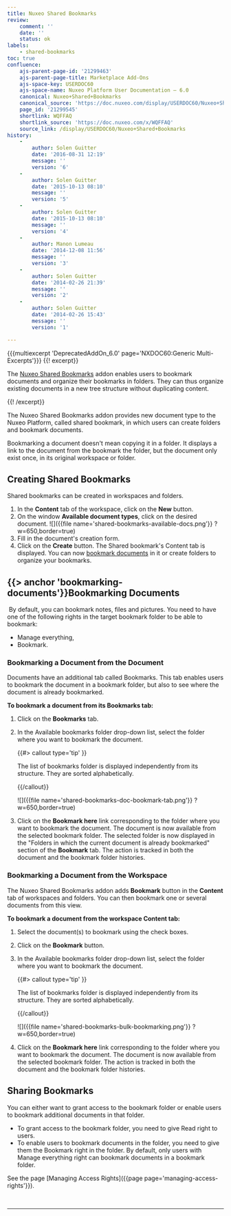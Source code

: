```yaml
---
title: Nuxeo Shared Bookmarks
review:
    comment: ''
    date: ''
    status: ok
labels:
    - shared-bookmarks
toc: true
confluence:
    ajs-parent-page-id: '21299463'
    ajs-parent-page-title: Marketplace Add-Ons
    ajs-space-key: USERDOC60
    ajs-space-name: Nuxeo Platform User Documentation — 6.0
    canonical: Nuxeo+Shared+Bookmarks
    canonical_source: 'https://doc.nuxeo.com/display/USERDOC60/Nuxeo+Shared+Bookmarks'
    page_id: '21299545'
    shortlink: WQFFAQ
    shortlink_source: 'https://doc.nuxeo.com/x/WQFFAQ'
    source_link: /display/USERDOC60/Nuxeo+Shared+Bookmarks
history:
    -
        author: Solen Guitter
        date: '2016-08-31 12:19'
        message: ''
        version: '6'
    -
        author: Solen Guitter
        date: '2015-10-13 08:10'
        message: ''
        version: '5'
    -
        author: Solen Guitter
        date: '2015-10-13 08:10'
        message: ''
        version: '4'
    -
        author: Manon Lumeau
        date: '2014-12-08 11:56'
        message: ''
        version: '3'
    -
        author: Solen Guitter
        date: '2014-02-26 21:39'
        message: ''
        version: '2'
    -
        author: Solen Guitter
        date: '2014-02-26 15:43'
        message: ''
        version: '1'

---
```

{{{multiexcerpt 'DeprecatedAddOn_6.0' page='NXDOC60:Generic Multi-Excerpts'}}}
{{! excerpt}}


The [Nuxeo Shared Bookmarks](https://connect.nuxeo.com/nuxeo/site/marketplace/package/nuxeo-shared-bookmarks) addon enables users to bookmark documents and organize their bookmarks in folders. They can thus organize existing documents in a new tree structure without duplicating content.

{{! /excerpt}}

The Nuxeo Shared Bookmarks addon provides new document type to the Nuxeo Platform, called shared bookmark, in which users can create folders and bookmark documents.

Bookmarking a document doesn't mean copying it in a folder. It displays a link to the document from the bookmark the folder, but the document only exist once, in its original workspace or folder.

## Creating Shared Bookmarks

Shared bookmarks can be created in workspaces and folders.

1.  In the **Content** tab of the workspace, click on the **New** button.
2.  On the window **Available document types**, click on the desired document.
    ![]({{file name='shared-bookmarks-available-docs.png'}} ?w=650,border=true)
3.  Fill in the document's creation form.
4.  Click on the **Create** button.
    The Shared bookmark's Content tab is displayed. You can now [bookmark documents](#bookmarking-documents) in it or create folders to organize your bookmarks.

## {{> anchor 'bookmarking-documents'}}Bookmarking Documents

&nbsp;By default, you can bookmark notes, files and pictures. You need to have one of the following rights in the target bookmark folder to be able to bookmark:

*   Manage everything,
*   Bookmark.

### Bookmarking a Document from the Document

Documents have an additional tab called Bookmarks. This tab enables users to bookmark the document in a bookmark folder, but also to see where the document is already bookmarked.

**To bookmark a document from its Bookmarks tab:**

1.  Click on the **Bookmarks** tab.
2.  In the Available bookmarks folder drop-down list, select the folder where you want to bookmark the document.

    {{#> callout type='tip' }}

    The list of bookmarks folder is displayed independently from its structure. They are sorted alphabetically.

    {{/callout}}

    ![]({{file name='shared-bookmarks-doc-bookmark-tab.png'}} ?w=650,border=true)

3.  Click on the **Bookmark here** link corresponding to the folder where you want to bookmark the document.
    The document is now available from the selected bookmark folder. The selected folder is now displayed in the "Folders in which the current document is already bookmarked" section of the **Bookmark** tab.
    The action is tracked in both the document and the bookmark folder histories.

### Bookmarking a Document from the Workspace

The Nuxeo Shared Bookmarks addon adds **Bookmark** button in the **Content** tab of workspaces and folders. You can then bookmark one or several documents from this view.

**To bookmark a document from the workspace Content tab:**

1.  Select the document(s) to bookmark using the check boxes.
2.  Click on the **Bookmark** button.
3.  In the Available bookmarks folder drop-down list, select the folder where you want to bookmark the document.

    {{#> callout type='tip' }}

    The list of bookmarks folder is displayed independently from its structure. They are sorted alphabetically.

    {{/callout}}

    ![]({{file name='shared-bookmarks-bulk-bookmarking.png'}} ?w=650,border=true)

4.  Click on the **Bookmark here** link corresponding to the folder where you want to bookmark the document.
    The document is now available from the selected bookmark folder. The action is tracked in both the document and the bookmark folder histories.

## Sharing Bookmarks

You can either want to grant access to the bookmark folder or enable users to bookmark additional documents in that folder.

*   To grant access to the bookmark folder, you need to give Read right to users.
*   To enable users to bookmark documents in the folder, you need to give them the Bookmark right in the folder. By default, only users with Manage everything right can bookmark documents in a bookmark folder.

See the page [Managing Access Rights]({{page page='managing-access-rights'}}).

&nbsp;

* * *